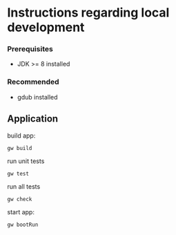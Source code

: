 # Instructions regarding local development

### Prerequisites

* JDK >= 8 installed

### Recommended

* gdub installed

## Application

build app:

    gw build
    
run unit tests

    gw test
    
run all tests

    gw check
    
start app:

    gw bootRun

